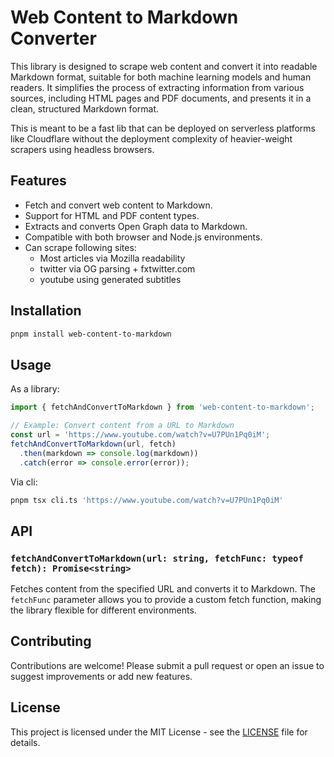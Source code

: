 
# Web Content to Markdown Converter

This library is designed to scrape web content and convert it into readable Markdown format, suitable for both machine learning models and human readers. It simplifies the process of extracting information from various sources, including HTML pages and PDF documents, and presents it in a clean, structured Markdown format.

This is meant to be a fast lib that can be deployed on serverless platforms like Cloudflare without the deployment complexity of heavier-weight scrapers using headless browsers.

## Features

- Fetch and convert web content to Markdown.
- Support for HTML and PDF content types.
- Extracts and converts Open Graph data to Markdown.
- Compatible with both browser and Node.js environments.
- Can scrape following sites:
    * Most articles via Mozilla readability
    * twitter via OG parsing + fxtwitter.com
    * youtube using generated subtitles

## Installation

```bash
pnpm install web-content-to-markdown
```

## Usage

As a library:

```js
import { fetchAndConvertToMarkdown } from 'web-content-to-markdown';

// Example: Convert content from a URL to Markdown
const url = 'https://www.youtube.com/watch?v=U7PUn1Pq0iM';
fetchAndConvertToMarkdown(url, fetch)
  .then(markdown => console.log(markdown))
  .catch(error => console.error(error));
```

Via cli:
```bash
pnpm tsx cli.ts 'https://www.youtube.com/watch?v=U7PUn1Pq0iM'
```

## API

### `fetchAndConvertToMarkdown(url: string, fetchFunc: typeof fetch): Promise<string>`

Fetches content from the specified URL and converts it to Markdown. The `fetchFunc` parameter allows you to provide a custom fetch function, making the library flexible for different environments.

## Contributing

Contributions are welcome! Please submit a pull request or open an issue to suggest improvements or add new features.

## License

This project is licensed under the MIT License - see the [LICENSE](LICENSE) file for details.